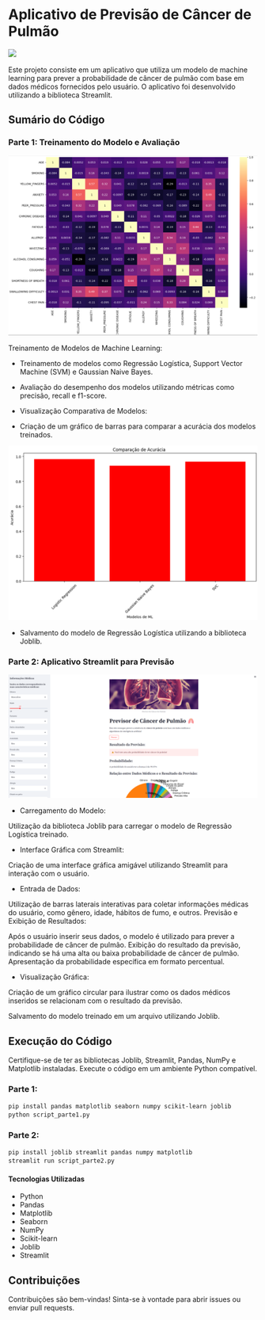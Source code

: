 # Aplicativo de Previsão de Câncer de Pulmão

<img src="https://static.tuasaude.com/media/article/gi/if/5b87b6d1286ca/m.jpg"/>

Este projeto consiste em um aplicativo que utiliza um modelo de machine learning para prever a probabilidade de câncer de pulmão com base em dados médicos fornecidos pelo usuário. O aplicativo foi desenvolvido utilizando a biblioteca Streamlit.

## Sumário do Código
### Parte 1: Treinamento do Modelo e Avaliação

<img src="matrix.png"/>

Treinamento de Modelos de Machine Learning:

- Treinamento de modelos como Regressão Logística, Support Vector Machine (SVM) e Gaussian Naive Bayes.
- Avaliação do desempenho dos modelos utilizando métricas como precisão, recall e f1-score.
- Visualização Comparativa de Modelos:

- Criação de um gráfico de barras para comparar a acurácia dos modelos treinados.

<img src="acc.png"/>

- Salvamento do modelo de Regressão Logística utilizando a biblioteca Joblib.
### Parte 2: Aplicativo Streamlit para Previsão

<img src="lung_cr.png"/>

- Carregamento do Modelo:

Utilização da biblioteca Joblib para carregar o modelo de Regressão Logística treinado.
- Interface Gráfica com Streamlit:

Criação de uma interface gráfica amigável utilizando Streamlit para interação com o usuário.
- Entrada de Dados:

Utilização de barras laterais interativas para coletar informações médicas do usuário, como gênero, idade, hábitos de fumo, e outros.
Previsão e Exibição de Resultados:

Após o usuário inserir seus dados, o modelo é utilizado para prever a probabilidade de câncer de pulmão.
Exibição do resultado da previsão, indicando se há uma alta ou baixa probabilidade de câncer de pulmão.
Apresentação da probabilidade específica em formato percentual.
- Visualização Gráfica:

Criação de um gráfico circular para ilustrar como os dados médicos inseridos se relacionam com o resultado da previsão.

Salvamento do modelo treinado em um arquivo utilizando Joblib.
## Execução do Código
Certifique-se de ter as bibliotecas Joblib, Streamlit, Pandas, NumPy e Matplotlib instaladas. Execute o código em um ambiente Python compatível.

### Parte 1:
```bash
pip install pandas matplotlib seaborn numpy scikit-learn joblib
python script_parte1.py
```

### Parte 2:
```bash
pip install joblib streamlit pandas numpy matplotlib
streamlit run script_parte2.py
```
#### Tecnologias Utilizadas
- Python
- Pandas
- Matplotlib
- Seaborn
- NumPy
- Scikit-learn
- Joblib
- Streamlit
## Contribuições
Contribuições são bem-vindas! Sinta-se à vontade para abrir issues ou enviar pull requests.

